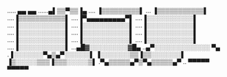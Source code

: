 ..... ▄▄ ▄▄
......▄▌▒▒▀▒▒▐▄
.... ▐▒▒▒▒▒▒▒▒▒▌
... ▐▒▒▒▒▒▒▒▒▒▒▒▌
....▐▒▒▒▒▒▒▒▒▒▒▒▌
....▐▀▄▄▄▄▄▄▄▄▄▀▌
....▐░░░░░░░░░░░▌
....▐░░░░░░░░░░░▌
....▐░░░░░░░░░░░▌
....▐░░░░░░░░░░░▌
....▐░░░░░░░░░░░▌
....▐░░░░░░░░░░░▌
....▐░░░░░░░░░░░▌
....▐░░░░░░░░░░░▌
....▐░░░░░░░░░░░▌
....▐░░░░░░░░░░░▌
....▐░░░░░░░░░░░▌
...▄█▓░░░░░░░░░▓█▄
..▄▀░░░░░░░░░░░░░ ▀▄
.▐░░░░░░░▀▄▒▄▀░░░░░░▌
▐░░░░░░░▒▒▐▒▒░░░░░░░▌
▐▒░░░░░▒▒▒▐▒▒▒░░░░░▒▌
.▀▄▒▒▒▒▒▄▀▒▀▄▒▒▒▒▒▄▀
.. ▀▀▀▀▀ ▀▀▀▀▀
